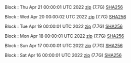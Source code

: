 Block [](https://insight.dash.org/insight/block/): Thu Apr 21 00:00:01 UTC 2022 [zip](https://dash-bootstrap.ams3.digitaloceanspaces.com/mainnet/2022-04-21/bootstrap.dat.zip) (7.7G) [SHA256](https://dash-bootstrap.ams3.digitaloceanspaces.com/mainnet/2022-04-21/sha256.txt)

Block [](https://insight.dash.org/insight/block/): Wed Apr 20 00:00:02 UTC 2022 [zip](https://dash-bootstrap.ams3.digitaloceanspaces.com/mainnet/2022-04-20/bootstrap.dat.zip) (7.7G) [SHA256](https://dash-bootstrap.ams3.digitaloceanspaces.com/mainnet/2022-04-20/sha256.txt)

Block [](https://insight.dash.org/insight/block/): Tue Apr 19 00:00:01 UTC 2022 [zip](https://dash-bootstrap.ams3.digitaloceanspaces.com/mainnet/2022-04-19/bootstrap.dat.zip) (7.7G) [SHA256](https://dash-bootstrap.ams3.digitaloceanspaces.com/mainnet/2022-04-19/sha256.txt)

Block [](https://insight.dash.org/insight/block/): Mon Apr 18 00:00:01 UTC 2022 [zip](https://dash-bootstrap.ams3.digitaloceanspaces.com/mainnet/2022-04-18/bootstrap.dat.zip) (7.7G) [SHA256](https://dash-bootstrap.ams3.digitaloceanspaces.com/mainnet/2022-04-18/sha256.txt)

Block [](https://insight.dash.org/insight/block/): Sun Apr 17 00:00:01 UTC 2022 [zip](https://dash-bootstrap.ams3.digitaloceanspaces.com/mainnet/2022-04-17/bootstrap.dat.zip) (7.7G) [SHA256](https://dash-bootstrap.ams3.digitaloceanspaces.com/mainnet/2022-04-17/sha256.txt)

Block [](https://insight.dash.org/insight/block/): Sat Apr 16 00:00:01 UTC 2022 [zip](https://dash-bootstrap.ams3.digitaloceanspaces.com/mainnet/2022-04-16/bootstrap.dat.zip) (7.7G) [SHA256](https://dash-bootstrap.ams3.digitaloceanspaces.com/mainnet/2022-04-16/sha256.txt)
